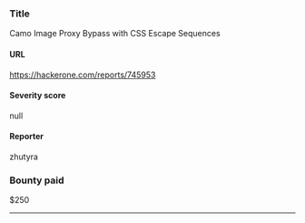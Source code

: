 ### Title
Camo Image Proxy Bypass with CSS Escape Sequences
#### URL 
https://hackerone.com/reports/745953
#### Severity score
null
#### Reporter 
zhutyra
### Bounty paid
$250


---


